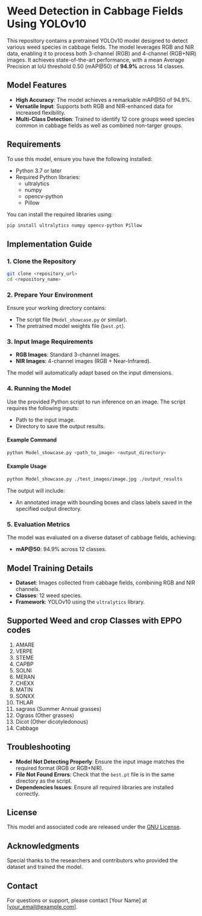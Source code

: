 # Weed Detection in Cabbage Fields Using YOLOv10

This repository contains a pretrained YOLOv10 model designed to detect various weed species in cabbage fields. The model leverages RGB and NIR data, enabling it to process both 3-channel (RGB) and 4-channel (RGB+NIR) images. It achieves state-of-the-art performance, with a mean Average Precision at IoU threshold 0.50 (mAP@50) of **94.9%** across 14 classes.

## Model Features
- **High Accuracy**: The model achieves a remarkable mAP@50 of 94.9%.
- **Versatile Input**: Supports both RGB and NIR-enhanced data for increased flexibility.
- **Multi-Class Detection**: Trained to identify 12 core groups weed species common in cabbage fields as well as combined non-targer groups.

## Requirements
To use this model, ensure you have the following installed:

- Python 3.7 or later
- Required Python libraries:
  - ultralytics
  - numpy
  - opencv-python
  - Pillow

You can install the required libraries using:
```bash
pip install ultralytics numpy opencv-python Pillow
```

## Implementation Guide

### 1. Clone the Repository
```bash
git clone <repository_url>
cd <repository_name>
```

### 2. Prepare Your Environment
Ensure your working directory contains:
- The script file (`Model_showcase.py` or similar).
- The pretrained model weights file (`best.pt`).

### 3. Input Image Requirements
- **RGB Images**: Standard 3-channel images.
- **NIR Images**: 4-channel images (RGB + Near-Infrared).

The model will automatically adapt based on the input dimensions.

### 4. Running the Model
Use the provided Python script to run inference on an image. The script requires the following inputs:

- Path to the input image.
- Directory to save the output results.

#### Example Command
```bash
python Model_showcase.py <path_to_image> <output_directory>
```

#### Example Usage
```bash
python Model_showcase.py ./test_images/image.jpg ./output_results
```

The output will include:
- An annotated image with bounding boxes and class labels saved in the specified output directory.

### 5. Evaluation Metrics
The model was evaluated on a diverse dataset of cabbage fields, achieving:
- **mAP@50**: 94.9% across 12 classes.

## Model Training Details
- **Dataset**: Images collected from cabbage fields, combining RGB and NIR channels.
- **Classes**: 12 weed species.
- **Framework**: YOLOv10 using the `ultralytics` library.

## Supported Weed and crop Classes with EPPO codes
1. AMARE
2. VERPE
3. STEME
4. CAPBP
5. SOLNI
6. MERAN
7. CHEXX
8. MATIN
9. SONXX
10. THLAR
11. sagrass (Summer Annual grasses)
12. Ograss (Other grasses)
13. Dicot (Other dicotyledonous)
14. Cabbage


## Troubleshooting
- **Model Not Detecting Properly**: Ensure the input image matches the required format (RGB or RGB+NIR).
- **File Not Found Errors**: Check that the `best.pt` file is in the same directory as the script.
- **Dependencies Issues**: Ensure all required libraries are installed correctly.

## License
This model and associated code are released under the [GNU License](LICENSE).

## Acknowledgments
Special thanks to the researchers and contributors who provided the dataset and trained the model.

## Contact
For questions or support, please contact [Your Name] at [your_email@example.com].

